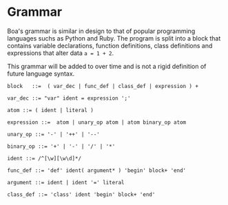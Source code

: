 # Grammar

Boa's grammar is similar in design to that of popular programming languages suchs as
Python and Ruby. The program is split into a block that contains variable
declarations, function definitions, class definitions and expressions that alter data
`a = 1 + 2`.

This grammar will be added to over time and is not a rigid definition of future
language syntax.

```
block   ::=  ( var_dec | func_def | class_def | expression ) +

var_dec ::= "var" ident = expression ';'

atom ::= ( ident | literal )

expression ::=  atom | unary_op atom | atom binary_op atom

unary_op ::= '-' | '++' | '--'

binary_op ::= '+' | '-' | '/' | '*'

ident ::= /^[\w][\w\d]*/

func_def ::= 'def' ident( argument* ) 'begin' block+ 'end'

argument ::= ident | ident '=' literal

class_def ::= 'class' ident 'begin' block+ 'end'
```